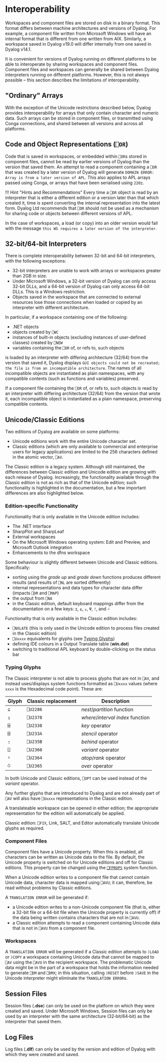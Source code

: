 # Interoperability

Workspaces and component files are stored on disk in a binary format. This format differs between machine architectures and versions of Dyalog. For example, a component file written from Microsoft Windows will have an internal format that is different from one written from AIX. Similarly, a workspace saved in Dyalog v19.0 will differ internally from one saved in Dyalog v14.1.

It is convenient for versions of Dyalog running on different platforms to be able to interoperate by sharing workspaces and component files. Component files and workspaces can generally be shared between Dyalog interpreters running on different platforms. However, this is not always possible – this section describes the limitations of interoperability.

## "Ordinary" Arrays

With the exception of the Unicode restrictions described below, Dyalog provides interoperability for arrays that only contain character and numeric data. Such arrays can be stored in component files, or transmitted using Conga connections, and shared between all versions and across all platforms.  

## Code and Object Representations (`⎕OR`)
Code that is saved in workspaces, or embedded within `⎕OR`s stored in component files, cannot be read by earlier versions of Dyalog than the version that saved them. An attempt to read a component containing a `⎕OR` that was created by a later version of Dyalog will generate `DOMAIN ERROR: Array is from a later version of APL`. This also applies to APL arrays passed using Conga, or arrays that have been serialised using `220⌶`.

!!! Hint "Hints and Recommendations"
    Every time a `⎕OR` object is read by an interpreter that is either a different edition or a version later than that which created it, time is spent converting the internal representation into the latest form. Dyalog Ltd recommends that `⎕OR` should not be used as a mechanism for sharing code or objects between different versions of APL.

In the case of workspaces, a load (or copy) into an older version would fail with the message `this WS requires a later version of the interpreter`.

## 32-bit/64-bit Interpreters
There is complete interoperability between 32-bit and 64-bit interpreters, with the following exceptions:  

* 32-bit interpreters are unable to work with arrays or workspaces greater than 2GB in size.
* Under Microsoft Windows, a 32-bit version of Dyalog can only access 32-bit
DLLs, and a 64-bit version of Dyalog can only access 64-bit DLLs. This is a Windows restriction.
* Objects saved in the workspace that are connected to external resources lose
those connections when loaded or copied by an interpreter with different architecture.

In particular, if a workspace containing one of the following:  

* .NET objects
* objects created by `⎕WC`
* instances of built-in objects (excluding instances of user-defined classes) created by `⎕NEW`
* variables containing the `⎕OR` of, or refs to, such objects

is loaded by an interpreter with differing architecture (32/64) from the version that saved it, Dyalog displays `GUI objects could not be recreated; the file is from an incompatible architecture`. The names of all incompatible objects are instantiated as plain namespaces, with any compatible contents (such as functions and variables) preserved.

If a component file containing the `⎕OR` of, or refs to, such objects is read by an interpreter with differing architecture (32/64) from the version that wrote it, each incompatible object is instantiated as a plain namespace, preserving compatible contents.

## Unicode/Classic Editions
Two editions of Dyalog are available on some platforms:  

* Unicode editions work with the entire Unicode character set.
* Classic editions (which are only available to commercial and enterprise users for legacy applications) are limited to the 256 characters defined in the atomic vector, `⎕AV`.

The Classic edition is a legacy system. Although still maintained, the differences between Classic edition and Unicode edition are growing with each release of Dyalog. Increasingly, the functionality available through the Classic edition is not as rich as that of the Unicode edition; such functionality is highlighted in the documentation, but a few important differences are also highlighted below.

### Edition-specific Functionality

Functionality that is only available in the Unicode edition includes:  

* The .NET interface
* SharpPlot and SharpLeaf
* External workspaces
* On the Microsoft Windows operating system: Edit and Preview, and Microsoft Outlook integration
* Enhancements to the dfns workspace

Some behaviour is slightly different between Unicode and Classic editions. Specifically:  

* sorting using the _grade up_ and _grade down_ functions produces different results (and results of `⎕NL` are sorted differently)
* internal representations and data types for character data differ (impacts `⎕DR` and `⎕MAP`)
* the output from `⎕NA`
* in the Classic edition, default keyboard mappings differ from the documentation on a few keys: `⌶`, `⍷`, `⍪`, `⍫`, `!`, and `⍨`

Functionality that is only available in the Classic edition includes:  

* `⎕NXLATE` (this is only used in the Unicode edition to process files created in the Classic edition)
* `⎕Uxxxx` equivalents for glyphs (see [Typing Glyphs](#typing-glyphs))
* defining IDE colours in a Output Translate table (**win.dot**)
* switching to traditional APL keyboard by double-clicking on the status bar

### Typing Glyphs

The Classic interpreter is not able to process glyphs that are not in `⎕AV`, and instead uses/displays system functions formatted as `⎕Uxxxx` values (where `xxxx` is the Hexadecimal code point). These are:

|Glyph|Classic replacement|Description|
|---|----|----------------------------------|
| `⊆` | `⎕U2286` | _nest_/_partition_ function |
| `⍸` | `⎕U2378` | _where_/_interval index_ function |
| `⌸` | `⎕U2338` | _key_ operator |
| `⌺` | `⎕U233A` | _stencil_ operator |
| `⍛` | `⎕U235B` | _behind_ operator |
| `⍠` | `⎕U2360` | _variant_ operator |
| `⍤` | `⎕U2364` | _atop_/_rank_ operator|
| `⍥` | `⎕U2365` | _over_ operator |

In both Unicode and Classic editions, `⎕OPT` can be used instead of the _variant_ operator.

Any further glyphs that are introduced to Dyalog and are not already part of `⎕AV` will also have `⎕Uxxxx` representations in the Classic edition.

A translateable workspace can be opened in either edition; the appropriate representation for the edition will automatically be applied.

Classic edition: `⎕FIX`, Link, SALT, and Editor automatically translate Unicode glyphs as required.

### Component Files

Component files have a Unicode property. When this is enabled, all characters can be written as Unicode data to the file. By default, the Unicode property is switched on for Unicode editions and off for Classic editions. This property can be changed using the [`⎕FPROPS`](../../language-reference-guide/system-functions/fprops/) system function.

When a Unicode edition writes to a component file that cannot contain Unicode data, character data is mapped using `⎕AVU`; it can, therefore, be read without problems by Classic editions.

A `TRANSLATION ERROR` will be generated if:  

* a Unicode edition writes to a non-Unicode component file (that is, either a 32-bit file or a 64-bit file when the Unicode property is currently off) if the data being written contains characters that are not in `⎕AVU`.
* a Classic edition attempts to read a component containing Unicode data that is not in `⎕AVU` from a component file.

### Workspaces

A `TRANSLATION ERROR` will be generated if a Classic edition attempts to `)LOAD` or `)COPY` a workspace containing Unicode data that cannot be mapped to `⎕AV` using the `⎕AVU` in the recipient workspace. The problematic Unicode data might be in the part of a workspace that holds the information needed to generate `⎕DM` and `⎕DMX`; in this situation, calling `)RESET` before `)SAVE` in the Unicode interpreter might eliminate the `TRANSLATION ERROR`s.

## Session Files
Session files (**.dse**) can only be used on the platform on which they were created and saved. Under Microsoft Windows, Session files can only be used by an interpreter with the same architecture (32&#8209;bit/64&#8209;bit) as the interpreter that saved them.

## Log Files
Log files (**.dlf**) can only be used by the version and edition of Dyalog with which they were created and saved. 







